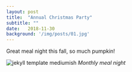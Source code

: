 ```yaml
---
layout: post
title:  "Annual Christmas Party"
subtitle: ""
date:   2018-11-30 
background: '/img/posts/01.jpg'
---
```


<p>Great meal night this fall, so much pumpkin!</p>

![jekyll template mediumish]({{site.baseurl}}/assets/images/pumpkins.jpg)
*Monthly meal night*
